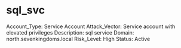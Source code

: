 # sql_svc

Account_Type: Service Account
Attack_Vector: Service account with elevated privileges
Description: sql service
Domain: north.sevenkingdoms.local
Risk_Level: High
Status: Active
